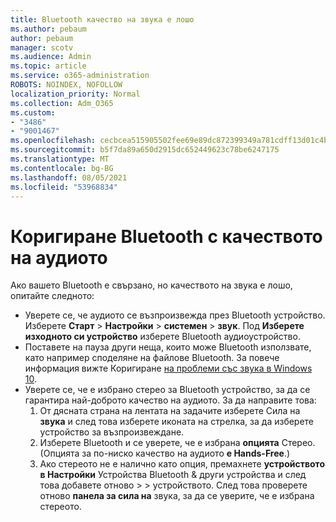 ```yaml
---
title: Bluetooth качество на звука е лошо
ms.author: pebaum
author: pebaum
manager: scotv
ms.audience: Admin
ms.topic: article
ms.service: o365-administration
ROBOTS: NOINDEX, NOFOLLOW
localization_priority: Normal
ms.collection: Adm_O365
ms.custom:
- "3486"
- "9001467"
ms.openlocfilehash: cecbcea515905502fee69e89dc872399349a781cdff13d01c4b323617c5cba4d
ms.sourcegitcommit: b5f7da89a650d2915dc652449623c78be6247175
ms.translationtype: MT
ms.contentlocale: bg-BG
ms.lasthandoff: 08/05/2021
ms.locfileid: "53968834"
---
```

# <a name="fix-bluetooth-audio-quality-issue"></a>Коригиране Bluetooth с качеството на аудиото

Ако вашето Bluetooth е свързано, но качеството на звука е лошо, опитайте следното:

- Уверете се, че аудиото се възпроизвежда през Bluetooth устройство. Изберете **Старт**  >  **Настройки**  >  **системен**  >  **звук**. Под **Изберете изходното си устройство** изберете Bluetooth аудиоустройство.
- Поставете на пауза други неща, които може Bluetooth използвате, като например споделяне на файлове Bluetooth. За повече информация вижте Коригиране [на проблеми със звука в Windows 10](https://support.microsoft.com/help/4520288/windows-10-fix-sound-problems).
- Уверете се, че е избрано стерео за Bluetooth устройство, за да се гарантира най-доброто качество на аудиото. За да направите това: 
    1. От дясната страна на лентата на задачите изберете Сила на **звука** и след това изберете иконата на стрелка, за да изберете устройство за възпроизвеждане.
    2. Изберете Bluetooth и се уверете, че е избрана **опцията** Стерео. (Опцията за по-ниско качество на аудиото **е Hands-Free**.)
    3. Ако стереото не е налично като опция, премахнете **устройството в Настройки** Устройства Bluetooth & други устройства и след това добавете отново  >    >  устройството. След това проверете отново **панела за сила на** звука, за да се уверите, че е избрана стереото.

